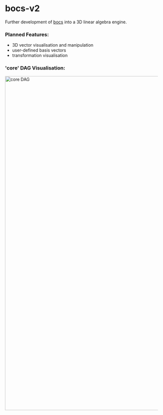 # bocs-v2
Further development of [bocs](https://github.com/SamuelClucas/bocs) into a 3D linear algebra engine.

### Planned Features:
- 3D vector visualisation and manipulation
- user-defined basis vectors
- transformation visualisation

### 'core' DAG Visualisation:
<image width="1794" height="1100" alt="core DAG" src="./docs/core.png" />